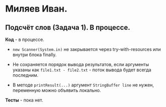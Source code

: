 # Миляев Иван.

## Подсчёт слов (Задача 1). В процессе.

**Код** - в процессе.

- `new Scanner(System.in)` не закрывается через try-with-resources или внутри блока finally.

- Не сохраняется порядок вывода результатов, если аргументы указаны как `file1.txt - file2.txt` -
поток вывода будет всегда последним.

- В методе `printResult(...)` аргумент `StringBuffer line` не нужен, переменную можно объявить локально.


**Тесты** - пока нет.
